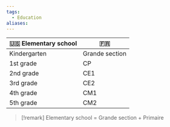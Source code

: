 ```yaml
---
tags:
  - Education
aliases:
---
```

| 🇺🇸 Elementary school | 🇫🇷  |
| ---- | ---- |
| Kindergarten | Grande section |
| 1st grade | CP |
| 2nd grade | CE1 |
| 3rd grade | CE2 |
| 4th grade | CM1 |
| 5th grade | CM2 |

> [!remark] 
> Elementary school = Grande section + Primaire

